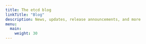 ```yaml
---
title: The etcd blog
linkTitle: "Blog"
description: News, updates, release announcements, and more
menu:
  main:
    weight: 30
---
```

